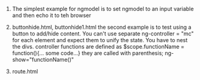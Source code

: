 1) The simplest example for ngmodel is to set ngmodel to an input variable 
and then echo it to teh browser
2) buttonhide.html, buttonhide1.html the second example is to test using a button to add/hide content. You can't use separate
ng-controller = "mc" for each element and expect them to unify the state. You have to nest the divs. 
    controller functions are defined as $scope.functionName = function(){... some code...}
    they are called with parenthesis; ng-show="functionName()" 

3) route.html



